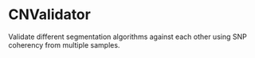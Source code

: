 # CNValidator
Validate different segmentation algorithms against each other using SNP coherency from multiple samples.
